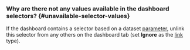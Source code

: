 ### Why are there not any values available in the dashboard selectors? {#unavailable-selector-values}

If the dashboard contains a selector based on a dataset [parameter](../../datalens/concepts/parameters.md), unlink this selector from any others on the dashboard tab (set **Ignore** as the [link](../../datalens/dashboard/link.md) type).
